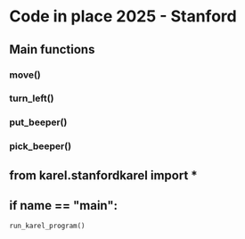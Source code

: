 # Code in place 2025 - Stanford

## Main functions
### move()
### turn_left()
### put_beeper()
### pick_beeper()

## from karel.stanfordkarel import *

## if __name__ == "__main__":
    run_karel_program()


